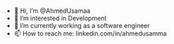 - 👋 Hi, I’m @AhmedUsamaa
- 👀 I’m interested in Development
- 🌱 I’m currently working as a software engineer
- 📫 How to reach me: linkedin.com/in/ahmedusamma
